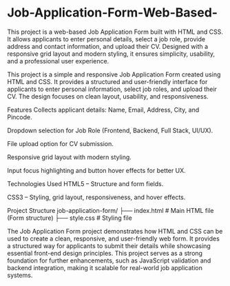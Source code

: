 # Job-Application-Form-Web-Based-
This project is a web-based Job Application Form built with HTML and CSS. It allows applicants to enter personal details, select a job role, provide address and contact information, and upload their CV. Designed with a responsive grid layout and modern styling, it ensures simplicity, usability, and a professional user experience.

This project is a simple and responsive Job Application Form created using HTML and CSS. It provides a structured and user-friendly interface for applicants to enter personal information, select job roles, and upload their CV. The design focuses on clean layout, usability, and responsiveness.

Features
Collects applicant details: Name, Email, Address, City, and Pincode.

Dropdown selection for Job Role (Frontend, Backend, Full Stack, UI/UX).

File upload option for CV submission.

Responsive grid layout with modern styling.

Input focus highlighting and button hover effects for better UX.

Technologies Used
HTML5 – Structure and form fields.

CSS3 – Styling, grid layout, responsiveness, and hover effects.

Project Structure
job-application-form/
├── index.html      # Main HTML file (Form structure)
├── style.css       # Styling file

The Job Application Form project demonstrates how HTML and CSS can be used to create a clean, responsive, and user-friendly web form. It provides a structured way for applicants to submit their details while showcasing essential front-end design principles. This project serves as a strong foundation for further enhancements, such as JavaScript validation and backend integration, making it scalable for real-world job application systems.
